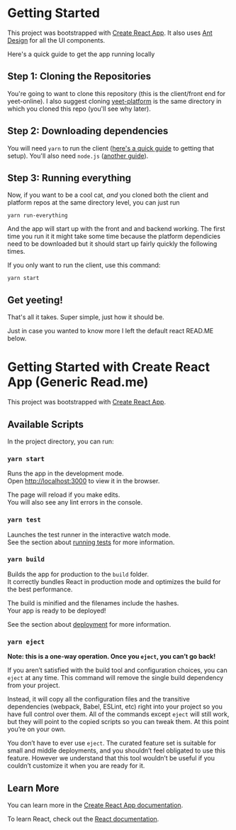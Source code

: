 # Getting Started

This project was bootstrapped with [Create React App](https://github.com/facebook/create-react-app). It also uses [Ant Design](https://ant.design/docs/react/introduce) for all the UI components.

Here's a quick guide to get the app running locally

## Step 1: Cloning the Repositories

You're going to want to clone this repository (this is the client/front end for yeet-online). I also suggest cloning [yeet-platform](https://github.com/Yeet-Online/yeet-platform) is the same directory in which you cloned this repo (you'll see why later).

## Step 2: Downloading dependencies

You will need `yarn` to run the client ([here's a quick guide](https://www.digitalocean.com/community/tutorials/how-to-install-and-use-the-yarn-package-manager-for-node-js) to getting that setup). You'll also need `node.js` ([another guide](https://docs.npmjs.com/downloading-and-installing-node-js-and-npm)).

## Step 3: Running everything

Now, if you want to be a cool cat, _and_ you cloned both the client and platform repos at the same directory level, you can just run

```
yarn run-everything
```

And the app will start up with the front and and backend working. The first time you run it it might take some time because the platform dependicies need to be downloaded but it should start up fairly quickly the following times.

If you only want to run the client, use this command:

```
yarn start
```

## Get yeeting!

That's all it takes. Super simple, just how it should be.

Just in case you wanted to know more I left the default react READ.ME below.

# Getting Started with Create React App (Generic Read.me)

This project was bootstrapped with [Create React App](https://github.com/facebook/create-react-app).

## Available Scripts

In the project directory, you can run:

### `yarn start`

Runs the app in the development mode.\
Open [http://localhost:3000](http://localhost:3000) to view it in the browser.

The page will reload if you make edits.\
You will also see any lint errors in the console.

### `yarn test`

Launches the test runner in the interactive watch mode.\
See the section about [running tests](https://facebook.github.io/create-react-app/docs/running-tests) for more information.

### `yarn build`

Builds the app for production to the `build` folder.\
It correctly bundles React in production mode and optimizes the build for the best performance.

The build is minified and the filenames include the hashes.\
Your app is ready to be deployed!

See the section about [deployment](https://facebook.github.io/create-react-app/docs/deployment) for more information.

### `yarn eject`

**Note: this is a one-way operation. Once you `eject`, you can’t go back!**

If you aren’t satisfied with the build tool and configuration choices, you can `eject` at any time. This command will remove the single build dependency from your project.

Instead, it will copy all the configuration files and the transitive dependencies (webpack, Babel, ESLint, etc) right into your project so you have full control over them. All of the commands except `eject` will still work, but they will point to the copied scripts so you can tweak them. At this point you’re on your own.

You don’t have to ever use `eject`. The curated feature set is suitable for small and middle deployments, and you shouldn’t feel obligated to use this feature. However we understand that this tool wouldn’t be useful if you couldn’t customize it when you are ready for it.

## Learn More

You can learn more in the [Create React App documentation](https://facebook.github.io/create-react-app/docs/getting-started).

To learn React, check out the [React documentation](https://reactjs.org/).
